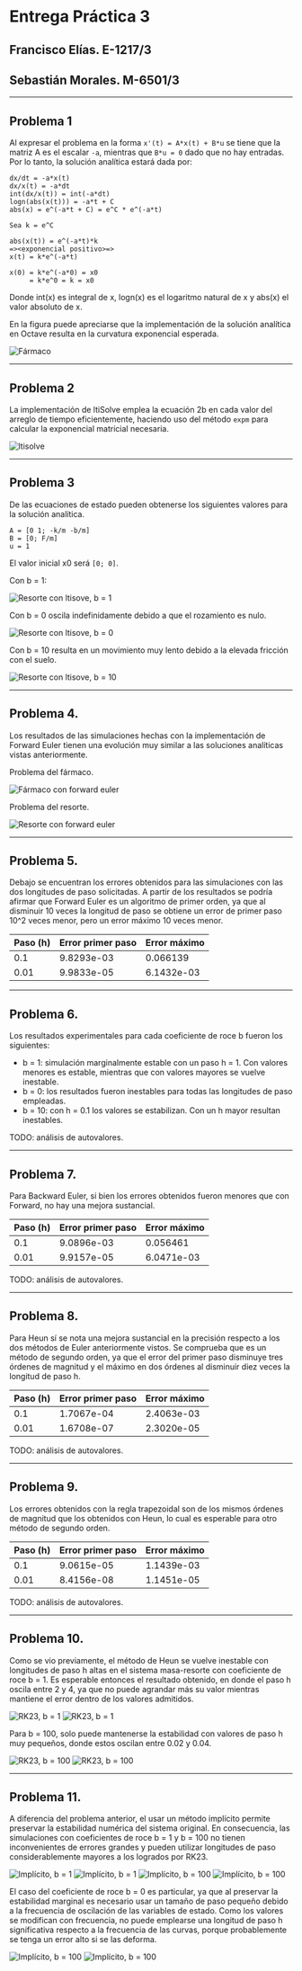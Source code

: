 # Entrega Práctica 3

## Francisco Elías. E-1217/3
## Sebastián Morales. M-6501/3 
---

## Problema 1

Al expresar el problema en la forma `x'(t) = A*x(t) + B*u` se tiene que la matriz A es el escalar `-a`, mientras que `B*u = 0` dado que no hay entradas. Por lo tanto, la solución analítica estará dada por:

```
dx/dt = -a*x(t)
dx/x(t) = -a*dt
int(dx/x(t)) = int(-a*dt)
logn(abs(x(t))) = -a*t + C
abs(x) = e^(-a*t + C) = e^C * e^(-a*t)

Sea k = e^C

abs(x(t)) = e^(-a*t)*k
=><exponencial positivo>=>
x(t) = k*e^(-a*t)

x(0) = k*e^(-a*0) = x0
     = k*e^0 = k = x0
```

Donde int(x) es integral de x, logn(x) es el logaritmo natural de x y abs(x) el valor absoluto de x.

En la figura puede apreciarse que la implementación de la solución analítica en Octave resulta en la curvatura exponencial esperada.

![Fármaco](./img/ej1.jpeg)

---

## Problema 2

La implementación de ltiSolve emplea la ecuación 2b en cada valor del arreglo de tiempo eficientemente, haciendo uso del método `expm` para calcular la exponencial matricial necesaria.

![ltisolve](./img/ej2.jpeg)

---

## Problema 3

De las ecuaciones de estado pueden obtenerse los siguientes valores para la solución analítica.

```
A = [0 1; -k/m -b/m]
B = [0; F/m]
u = 1
``` 

El valor inicial x0 será `[0; 0]`.

Con b = 1:

![Resorte con ltisove, b = 1](./img/ej3_1.jpeg)


Con b = 0 oscila indefinidamente debido a que el rozamiento es nulo.

![Resorte con ltisove, b = 0](./img/ej3_2.jpeg)


Con b = 10 resulta en un movimiento muy lento debido a la elevada fricción con el suelo.

![Resorte con ltisove, b = 10](./img/ej3_3.jpeg)

---

## Problema 4.

Los resultados de las simulaciones hechas con la implementación de Forward Euler tienen una evolución muy similar a las soluciones analíticas vistas anteriormente.

Problema del fármaco.

![Fármaco con forward euler](./img/ej4_1.jpeg)

Problema del resorte.

![Resorte con forward euler](./img/ej4_2.jpeg)

---

## Problema 5.

Debajo se encuentran los errores obtenidos para las simulaciones con las dos longitudes de paso solicitadas. A partir de los resultados se podría afirmar que Forward Euler es un algoritmo de primer orden, ya que al disminuir 10 veces la longitud de paso se obtiene un error de primer paso 10^2 veces menor, pero un error máximo 10 veces menor.

| Paso (h)  | Error primer paso  | Error máximo  |
|---|---|---|
| 0.1  | 9.8293e-03  | 0.066139  |
| 0.01  | 9.9833e-05  | 6.1432e-03  |

---

## Problema 6.

Los resultados experimentales para cada coeficiente de roce b fueron los siguientes:
- b = 1: simulación marginalmente estable con un paso h = 1. Con valores menores es estable, mientras que con valores mayores se vuelve inestable.
- b = 0: los resultados fueron inestables para todas las longitudes de paso empleadas.
- b = 10: con h = 0.1 los valores se estabilizan. Con un h mayor resultan inestables. 

TODO: análisis de autovalores.

---

## Problema 7.

Para Backward Euler, si bien los errores obtenidos fueron menores que con Forward, no hay una mejora sustancial.

| Paso (h)  | Error primer paso  | Error máximo  |
|---|---|---|
| 0.1  | 9.0896e-03  | 0.056461  |
| 0.01  | 9.9157e-05  | 6.0471e-03  |


TODO: análisis de autovalores.

---

## Problema 8.

Para Heun sí se nota una mejora sustancial en la precisión respecto a los dos métodos de Euler anteriormente vistos. Se comprueba que es un método de segundo orden, ya que el error del primer paso disminuye tres órdenes de magnitud y el máximo en dos órdenes al disminuir diez veces la longitud de paso h.


| Paso (h)  | Error primer paso  | Error máximo  |
|---|---|---|
| 0.1  | 1.7067e-04  | 2.4063e-03  |
| 0.01  | 1.6708e-07  | 2.3020e-05  |

TODO: análisis de autovalores.

---

## Problema 9.

Los errores obtenidos con la regla trapezoidal son de los mismos órdenes de magnitud que los obtenidos con Heun, lo cual es esperable para otro método de segundo orden. 

| Paso (h)  | Error primer paso  | Error máximo  |
|---|---|---|
| 0.1  | 9.0615e-05  | 1.1439e-03  |
| 0.01  | 8.4156e-08  | 1.1451e-05  |

TODO: análisis de autovalores.

---

## Problema 10.

Como se vio previamente, el método de Heun se vuelve inestable con longitudes de paso h altas en el sistema masa-resorte con coeficiente de roce b = 1. Es esperable entonces el resultado obtenido, en donde el paso h oscila entre 2 y 4, ya que no puede agrandar más su valor mientras mantiene el error dentro de los valores admitidos.

![RK23, b = 1](./img/ej10_1.jpeg)
![RK23, b = 1](./img/ej10_2.jpeg)

Para b = 100, solo puede mantenerse la estabilidad con valores de paso h muy pequeños, donde estos oscilan entre 0.02 y 0.04.

![RK23, b = 100](./img/ej10_3.jpeg)
![RK23, b = 100](./img/ej10_4.jpeg)

---

## Problema 11.

A diferencia del problema anterior, el usar un método implícito permite preservar la estabilidad numérica del sistema original. En consecuencia, las simulaciones con coeficientes de roce b = 1 y b = 100 no tienen inconvenientes de errores grandes y pueden utilizar longitudes de paso considerablemente mayores a los logrados por RK23.


![Implícito, b = 1](./img/ej11_1.jpeg)
![Implícito, b = 1](./img/ej11_2.jpeg)
![Implícito, b = 100](./img/ej11_3.jpeg)
![Implícito, b = 100](./img/ej11_4.jpeg)

El caso del coeficiente de roce b = 0 es particular, ya que al preservar la estabilidad marginal es necesario usar un tamaño de paso pequeño debido a la frecuencia de oscilación de las variables de estado. Como los valores se modifican con frecuencia, no puede emplearse una longitud de paso h significativa respecto a la frecuencia de las curvas, porque probablemente se tenga un error alto si se las deforma.

![Implícito, b = 100](./img/ej11_5.jpeg)
![Implícito, b = 100](./img/ej11_6.jpeg)
